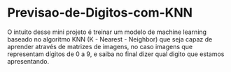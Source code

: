 # Previsao-de-Digitos-com-KNN
O intuito desse mini projeto é treinar um modelo de machine learning baseado no algoritmo KNN (K - Nearest - Neighbor) que seja capaz de aprender através de matrizes de imagens, no caso imagens que representam dígitos de  0 a 9, e saiba no final dizer qual digito que estamos apresentando.
